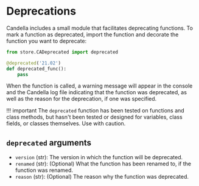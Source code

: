 # Deprecations

Candella includes a small module that facilitates deprecating functions. To mark a function as deprecated, import the function and decorate the function you want to deprecate:

```py
from store.CADeprecated import deprecated

@deprecated('21.02')
def deprecated_func():
    pass

```

When the function is called, a warning message will appear in the console and the Candella log file indicating that the function was deprecated, as well as the reason for the deprecation, if one was specified.

!!! important
    The `deprecated` function has been tested on functions and class methods, but hasn't been tested or designed for variables, class fields, or classes themselves. Use with caution.

## `deprecated` arguments

- `version` (str): The version in which the function will be deprecated.
- `renamed` (str): (Optional) What the function has been renamed to, if the function was renamed.
- `reason` (str): (Optional) The reason why the function was deprecated.